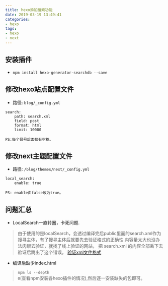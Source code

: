 ```yaml
---
title: hexo添加搜索功能
date: 2019-03-19 13:49:41
categories:
- hexo
tags:
- hexo
- next
---
```


## 安装插件
* <code>npm install hexo-generator-searchdb -\-save</code>

## 修改hexo站点配置文件
* 路径: <code>blog/_config.yml</code>
```
search:
    path: search.xml
    field: post
    format: html
    limit: 10000

PS:每个冒号后面都有空格。
```


## 修改next主题配置文件
* 路径: <code>/blog/themes/next/_config.yml</code>
```
local_search:
    enable: true

PS: enable由false改为true。
```


## 问题汇总
* LocalSearch一直转圈，卡死问题.
> 由于使用的是localSearch，会透过编译完后public里面的search.xml作为搜寻主体，有了搜寻主体后就要先去验证格式的正确性.内容量太大也没办法肉眼去验证，就找了线上验证的网站，
把 search.xml 的内容全部丢下去验证后跳出了这个错误。
[验证xml文件格式](https://www.xmlvalidation.com/)

* 编译后缺少index.html
> <code>npm ls --depth 0</code>(查看npm安装各hexo插件的情况),然后逐一安装缺失的包即可。